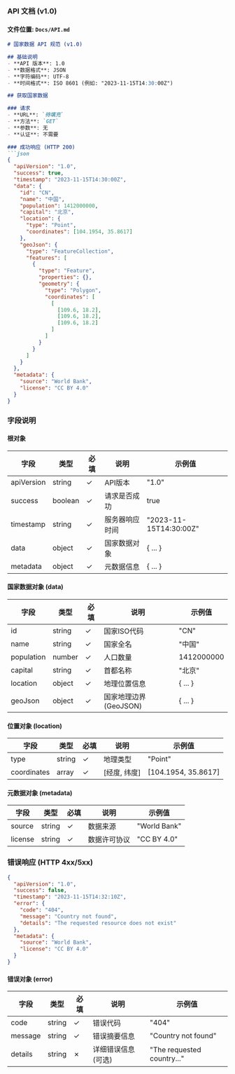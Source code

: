 
### API 文档 (v1.0)

#### 文件位置: `Docs/API.md`

```markdown
# 国家数据 API 规范 (v1.0)

## 基础说明
- **API 版本**: 1.0
- **数据格式**: JSON
- **字符编码**: UTF-8
- **时间格式**: ISO 8601 (例如: "2023-11-15T14:30:00Z")

## 获取国家数据

### 请求
- **URL**: `待填充`
- **方法**: `GET`
- **参数**: 无
- **认证**: 不需要

### 成功响应 (HTTP 200)
```json
{
  "apiVersion": "1.0",
  "success": true,
  "timestamp": "2023-11-15T14:30:00Z",
  "data": {
    "id": "CN",
    "name": "中国",
    "population": 1412000000,
    "capital": "北京",
    "location": {
      "type": "Point",
      "coordinates": [104.1954, 35.8617]
    },
    "geoJson": {
      "type": "FeatureCollection",
      "features": [
        {
          "type": "Feature",
          "properties": {},
          "geometry": {
            "type": "Polygon",
            "coordinates": [
              [
                [109.6, 18.2],
                [109.6, 18.2],
                [109.6, 18.2]
              ]
            ]
          }
        }
      ]
    }
  },
  "metadata": {
    "source": "World Bank",
    "license": "CC BY 4.0"
  }
}
```

### 字段说明

#### 根对象
| 字段        | 类型    | 必填 | 说明                          | 示例值                  |
|-------------|---------|------|-------------------------------|-------------------------|
| apiVersion  | string  | ✓    | API版本                       | "1.0"                   |
| success     | boolean | ✓    | 请求是否成功                  | true                    |
| timestamp   | string  | ✓    | 服务器响应时间                | "2023-11-15T14:30:00Z"  |
| data        | object  | ✓    | 国家数据对象                  | { ... }                 |
| metadata    | object  | ✓    | 元数据信息                    | { ... }                 |

#### 国家数据对象 (data)
| 字段       | 类型    | 必填 | 说明                          | 示例值                |
|------------|---------|------|-------------------------------|-----------------------|
| id         | string  | ✓    | 国家ISO代码                   | "CN"                 |
| name       | string  | ✓    | 国家全名                      | "中国"               |
| population | number  | ✓    | 人口数量                      | 1412000000           |
| capital    | string  | ✓    | 首都名称                      | "北京"               |
| location   | object  | ✓    | 地理位置信息                  | { ... }              |
| geoJson    | object  | ✓    | 国家地理边界 (GeoJSON)        | { ... }              |

#### 位置对象 (location)
| 字段        | 类型   | 必填 | 说明                          | 示例值                |
|-------------|--------|------|-------------------------------|-----------------------|
| type        | string | ✓    | 地理类型                      | "Point"              |
| coordinates | array  | ✓    | [经度, 纬度]                  | [104.1954, 35.8617]  |

#### 元数据对象 (metadata)
| 字段     | 类型   | 必填 | 说明         | 示例值              |
|----------|--------|------|--------------|---------------------|
| source   | string | ✓    | 数据来源     | "World Bank"        |
| license  | string | ✓    | 数据许可协议 | "CC BY 4.0"         |

### 错误响应 (HTTP 4xx/5xx)
```json
{
  "apiVersion": "1.0",
  "success": false,
  "timestamp": "2023-11-15T14:32:10Z",
  "error": {
    "code": "404",
    "message": "Country not found",
    "details": "The requested resource does not exist"
  },
  "metadata": {
    "source": "World Bank",
    "license": "CC BY 4.0"
  }
}
```

#### 错误对象 (error)
| 字段     | 类型   | 必填 | 说明                     | 示例值                      |
|----------|--------|------|--------------------------|-----------------------------|
| code     | string | ✓    | 错误代码                 | "404"                       |
| message  | string | ✓    | 错误摘要信息             | "Country not found"         |
| details  | string | ✗    | 详细错误信息 (可选)      | "The requested country..."  |

